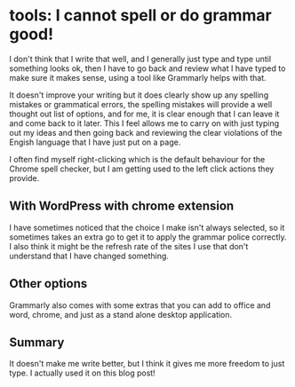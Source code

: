 # tools: I cannot spell or do grammar good!

I don't think that I write that well, and I generally just type and type until something looks ok, then I have to go back and review what I have typed to make sure it makes sense, using a tool like Grammarly helps with that.

It doesn't improve your writing but it does clearly show up any spelling mistakes or grammatical errors, the spelling mistakes will provide a well thought out list of options, and for me, it is clear enough that I can leave it and come back to it later. This I feel allows me to carry on with just typing out my ideas and then going back and reviewing the clear violations of the Engish language that I have just put on a page.

I often find myself right-clicking which is the default behaviour for the Chrome spell checker, but I am getting used to the left click actions they provide.

## With WordPress with chrome extension

I have sometimes noticed that the choice I make isn't always selected, so it sometimes takes an extra go to get it to apply the grammar police correctly. I also think it might be the refresh rate of the sites I use that don't understand that I have changed something.

## Other options

Grammarly also comes with some extras that you can add to office and word, chrome, and just as a stand alone desktop application.

## Summary

It doesn't make me write better, but I think it gives me more freedom to just type. I actually used it on this blog post!